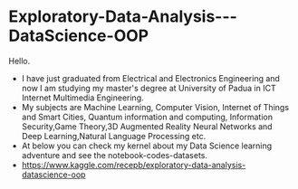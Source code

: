 # Exploratory-Data-Analysis---DataScience-OOP

Hello.

- I have just graduated from Electrical and Electronics Engineering and now I am studying my master's degree at University of Padua in ICT Internet Multimedia Engineering.
- My subjects are Machine Learning, Computer Vision, Internet of Things and Smart Cities, Quantum information and computing, Information Security,Game Theory,3D Augmented Reality Neural Networks and Deep Learning,Natural Language Processing etc.
- At below you can check my kernel about my Data Science learning adventure and see the notebook-codes-datasets.
- https://www.kaggle.com/recepb/exploratory-data-analysis-datascience-oop
